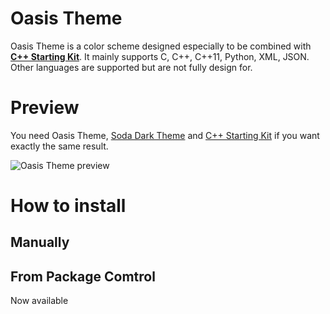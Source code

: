 # Oasis Theme

Oasis Theme is a color scheme designed especially to be combined with [**C++ Starting Kit**](https://sublime.wbond.net/packages/C%2B%2B%20Starting%20Kit). It mainly supports C, C++, C++11, Python, XML, JSON. Other languages are supported but are not fully design for.

# Preview

You need Oasis Theme, [Soda Dark Theme](http://buymeasoda.github.io/soda-theme/) and [C++ Starting Kit](https://sublime.wbond.net/packages/C%2B%2B%20Starting%20Kit) if you want exactly the same result.

![Oasis Theme preview](https://github.com/kodLite/cppStartingKit-Guide/blob/master/screenshot/Oasis-Theme/Preview-Oasis-Theme_002.jpg?raw=true)

# How to install

## Manually

## From Package Comtrol
Now available
